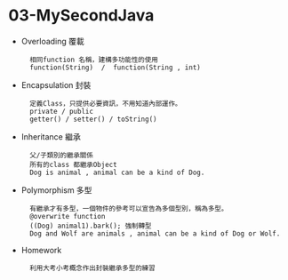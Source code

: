 # 03-MySecondJava

* Overloading 覆載

        相同function 名稱，建構多功能性的使用
        function(String)  /  function(String , int)

* Encapsulation 封裝

        定義Class，只提供必要資訊，不用知道內部運作。
        private / public
        getter() / setter() / toString()


* Inheritance 繼承

        父/子類別的繼承關係
        所有的class 都繼承Object
        Dog is animal , animal can be a kind of Dog.


* Polymorphism 多型

        有繼承才有多型，一個物件的參考可以宣告為多個型別，稱為多型。
        @overwrite function
        ((Dog) animal1).bark(); 強制轉型
        Dog and Wolf are animals , animal can be a kind of Dog or Wolf.

* Homework

        利用大考小考概念作出封裝繼承多型的練習